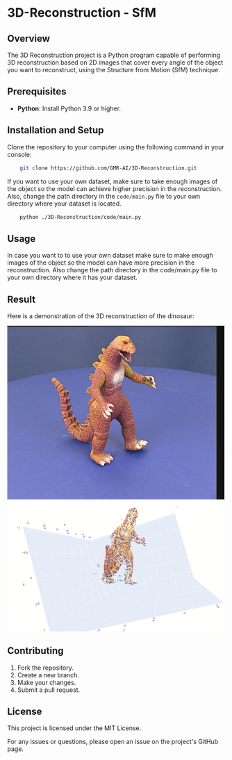 # 3D-Reconstruction - SfM

## Overview
The 3D Reconstruction project is a Python program capable of performing 3D reconstruction based on 2D images that cover every angle of the object you want to reconstruct, using the Structure from Motion (SfM) technique.

## Prerequisites
- **Python**: Install Python 3.9 or higher.

## Installation and Setup

Clone the repository to your computer using the following command in your console:
```sh
    git clone https://github.com/GMR-AI/3D-Reconstruction.git
```

If you want to use your own dataset, make sure to take enough images of the object so the model can achieve higher precision in the reconstruction. Also, change the path directory in the ``code/main.py`` file to your own directory where your dataset is located.
```sh
    python ./3D-Reconstruction/code/main.py
```

## Usage

In case you want to to use your own dataset make sure to make enough images of the object so the model can have more precision in the reconstruction. Also change the path directory in the code/main.py file to your own directory where it has your dataset.

## Result

Here is a demonstration of the 3D reconstruction of the dinosaur:

<p float="left">
  <img src="imagesReadMe/viff.007.jpg" width="500" />
  <img src="imagesReadMe/3Dino.png" width="500" /> 
</p>

## Contributing
1. Fork the repository.
2. Create a new branch.
3. Make your changes.
4. Submit a pull request.

## License
This project is licensed under the MIT License.

For any issues or questions, please open an issue on the project's GitHub page.